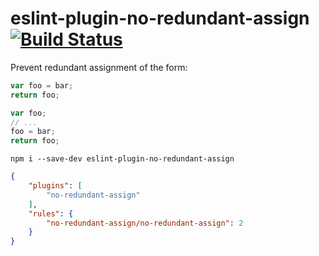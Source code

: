 # eslint-plugin-no-redundant-assign [![Build Status](https://travis-ci.org/erikdesjardins/eslint-plugin-no-redundant-assign.svg?branch=master)](https://travis-ci.org/erikdesjardins/eslint-plugin-no-redundant-assign)

Prevent redundant assignment of the form:

```js
var foo = bar;
return foo;
```

```js
var foo;
// ...
foo = bar;
return foo;
```

`npm i --save-dev eslint-plugin-no-redundant-assign`

```json
{
	"plugins": [
		"no-redundant-assign"
	],
	"rules": {
		"no-redundant-assign/no-redundant-assign": 2
	}
}
```
